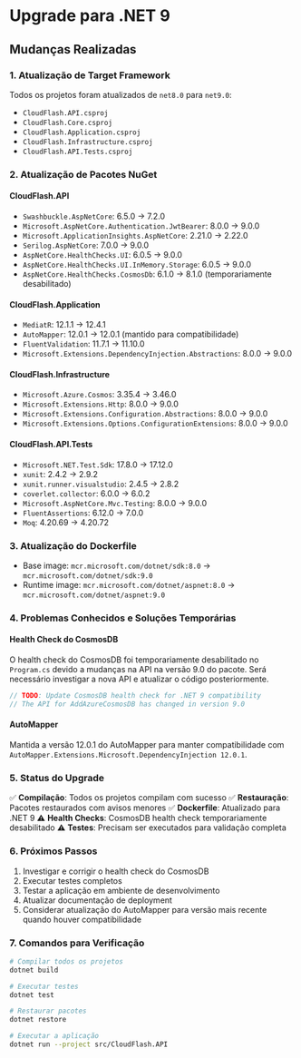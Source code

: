 # Upgrade para .NET 9

## Mudanças Realizadas

### 1. Atualização de Target Framework
Todos os projetos foram atualizados de `net8.0` para `net9.0`:

- `CloudFlash.API.csproj`
- `CloudFlash.Core.csproj`
- `CloudFlash.Application.csproj`
- `CloudFlash.Infrastructure.csproj`
- `CloudFlash.API.Tests.csproj`

### 2. Atualização de Pacotes NuGet

#### CloudFlash.API
- `Swashbuckle.AspNetCore`: 6.5.0 → 7.2.0
- `Microsoft.AspNetCore.Authentication.JwtBearer`: 8.0.0 → 9.0.0
- `Microsoft.ApplicationInsights.AspNetCore`: 2.21.0 → 2.22.0
- `Serilog.AspNetCore`: 7.0.0 → 9.0.0
- `AspNetCore.HealthChecks.UI`: 6.0.5 → 9.0.0
- `AspNetCore.HealthChecks.UI.InMemory.Storage`: 6.0.5 → 9.0.0
- `AspNetCore.HealthChecks.CosmosDb`: 6.1.0 → 8.1.0 (temporariamente desabilitado)

#### CloudFlash.Application
- `MediatR`: 12.1.1 → 12.4.1
- `AutoMapper`: 12.0.1 → 12.0.1 (mantido para compatibilidade)
- `FluentValidation`: 11.7.1 → 11.10.0
- `Microsoft.Extensions.DependencyInjection.Abstractions`: 8.0.0 → 9.0.0

#### CloudFlash.Infrastructure
- `Microsoft.Azure.Cosmos`: 3.35.4 → 3.46.0
- `Microsoft.Extensions.Http`: 8.0.0 → 9.0.0
- `Microsoft.Extensions.Configuration.Abstractions`: 8.0.0 → 9.0.0
- `Microsoft.Extensions.Options.ConfigurationExtensions`: 8.0.0 → 9.0.0

#### CloudFlash.API.Tests
- `Microsoft.NET.Test.Sdk`: 17.8.0 → 17.12.0
- `xunit`: 2.4.2 → 2.9.2
- `xunit.runner.visualstudio`: 2.4.5 → 2.8.2
- `coverlet.collector`: 6.0.0 → 6.0.2
- `Microsoft.AspNetCore.Mvc.Testing`: 8.0.0 → 9.0.0
- `FluentAssertions`: 6.12.0 → 7.0.0
- `Moq`: 4.20.69 → 4.20.72

### 3. Atualização do Dockerfile
- Base image: `mcr.microsoft.com/dotnet/sdk:8.0` → `mcr.microsoft.com/dotnet/sdk:9.0`
- Runtime image: `mcr.microsoft.com/dotnet/aspnet:8.0` → `mcr.microsoft.com/dotnet/aspnet:9.0`

### 4. Problemas Conhecidos e Soluções Temporárias

#### Health Check do CosmosDB
O health check do CosmosDB foi temporariamente desabilitado no `Program.cs` devido a mudanças na API na versão 9.0 do pacote. Será necessário investigar a nova API e atualizar o código posteriormente.

```csharp
// TODO: Update CosmosDB health check for .NET 9 compatibility
// The API for AddAzureCosmosDB has changed in version 9.0
```

#### AutoMapper
Mantida a versão 12.0.1 do AutoMapper para manter compatibilidade com `AutoMapper.Extensions.Microsoft.DependencyInjection 12.0.1`.

### 5. Status do Upgrade
✅ **Compilação**: Todos os projetos compilam com sucesso
✅ **Restauração**: Pacotes restaurados com avisos menores
✅ **Dockerfile**: Atualizado para .NET 9
⚠️ **Health Checks**: CosmosDB health check temporariamente desabilitado
⚠️ **Testes**: Precisam ser executados para validação completa

### 6. Próximos Passos
1. Investigar e corrigir o health check do CosmosDB
2. Executar testes completos
3. Testar a aplicação em ambiente de desenvolvimento
4. Atualizar documentação de deployment
5. Considerar atualização do AutoMapper para versão mais recente quando houver compatibilidade

### 7. Comandos para Verificação
```bash
# Compilar todos os projetos
dotnet build

# Executar testes
dotnet test

# Restaurar pacotes
dotnet restore

# Executar a aplicação
dotnet run --project src/CloudFlash.API
```

